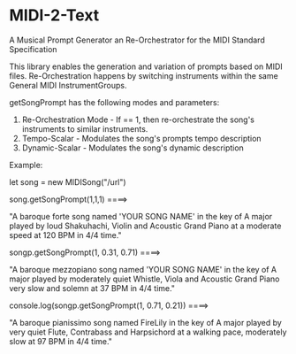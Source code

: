 # MIDI-2-Text
A Musical Prompt Generator an Re-Orchestrator for the MIDI Standard Specification

This library enables the generation and variation of prompts based on MIDI files.
Re-Orchestration happens by switching instruments within the same General MIDI InstrumentGroups.
    
getSongPrompt has the following modes and parameters:

1. Re-Orchestration Mode - If == 1, then re-orchestrate the song's instruments to similar instruments.
2. Tempo-Scalar - Modulates the song's prompts tempo description
3. Dynamic-Scalar - Modulates the song's dynamic description

Example:

let song = new MIDISong("/url")

song.getSongPrompt(1,1,1)  ====>

"A baroque forte song named 'YOUR SONG NAME' in the key of A major played by loud Shakuhachi, Violin and Acoustic Grand Piano at a moderate speed at 120 BPM in 4/4 time."

songp.getSongPrompt(1, 0.31, 0.71)  ====>

"A baroque mezzopiano song named 'YOUR SONG NAME' in the key of A major played by moderately quiet Whistle, Viola and Acoustic Grand Piano very slow and solemn at 37 BPM in 4/4 time."

console.log(songp.getSongPrompt(1, 0.71, 0.21))  ====>

"A baroque pianissimo song named FireLily in the key of A major played by very quiet Flute, Contrabass and Harpsichord at a walking pace, moderately slow at 97 BPM in 4/4 time."
